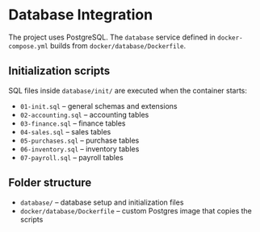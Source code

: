 # Database Integration

The project uses PostgreSQL. The `database` service defined in `docker-compose.yml` builds from `docker/database/Dockerfile`.

## Initialization scripts
SQL files inside `database/init/` are executed when the container starts:
- `01-init.sql` – general schemas and extensions
- `02-accounting.sql` – accounting tables
- `03-finance.sql` – finance tables
- `04-sales.sql` – sales tables
- `05-purchases.sql` – purchase tables
- `06-inventory.sql` – inventory tables
- `07-payroll.sql` – payroll tables

## Folder structure
- `database/` – database setup and initialization files
- `docker/database/Dockerfile` – custom Postgres image that copies the scripts
